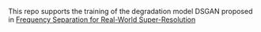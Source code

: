 This repo supports the training of the degradation model DSGAN proposed in [Frequency Separation for Real-World Super-Resolution](https://arxiv.org/abs/1911.07850)